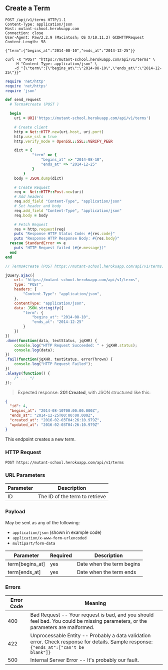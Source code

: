 ## Create a Term

```http
POST /api/v1/terms HTTP/1.1
Content-Type: application/json
Host: mutant-school.herokuapp.com
Connection: close
User-Agent: Paw/2.2.9 (Macintosh; OS X/10.11.2) GCDHTTPRequest
Content-Length: 58

{"term":{"begins_at":"2014-08-10","ends_at":"2014-12-25"}}
```

```shell
curl -X "POST" "https://mutant-school.herokuapp.com/api/v1/terms" \
	-H "Content-Type: application/json" \
	-d "{\"term\":{\"begins_at\":\"2014-08-10\",\"ends_at\":\"2014-12-25\"}}"
```

```ruby
require 'net/http'
require 'net/https'
require 'json'

def send_request
  # Terms#create (POST )

  begin
    uri = URI('https://mutant-school.herokuapp.com/api/v1/terms')

    # Create client
    http = Net::HTTP.new(uri.host, uri.port)
    http.use_ssl = true
    http.verify_mode = OpenSSL::SSL::VERIFY_PEER

    dict = {
            "term" => {
                "begins_at" => "2014-08-10",
                "ends_at" => "2014-12-25"
            }
        }
    body = JSON.dump(dict)

    # Create Request
    req =  Net::HTTP::Post.new(uri)
    # Add headers
    req.add_field "Content-Type", "application/json"
    # Set header and body
    req.add_field "Content-Type", "application/json"
    req.body = body

    # Fetch Request
    res = http.request(req)
    puts "Response HTTP Status Code: #{res.code}"
    puts "Response HTTP Response Body: #{res.body}"
  rescue StandardError => e
    puts "HTTP Request failed (#{e.message})"
  end
end
```

```javascript
// Terms#create (POST https://mutant-school.herokuapp.com/api/v1/terms)

jQuery.ajax({
    url: "https://mutant-school.herokuapp.com/api/v1/terms",
    type: "POST",
    headers: {
        "Content-Type": "application/json",
    },
    contentType: "application/json",
    data: JSON.stringify({
        "term": {
            "begins_at": "2014-08-10",
            "ends_at": "2014-12-25"
        }
    })
})
.done(function(data, textStatus, jqXHR) {
    console.log("HTTP Request Succeeded: " + jqXHR.status);
    console.log(data);
})
.fail(function(jqXHR, textStatus, errorThrown) {
    console.log("HTTP Request Failed");
})
.always(function() {
    /* ... */
});
```

> Expected response: **201 Created**, with JSON structured like this:

```json
{
  "id": 4,
  "begins_at": "2014-08-10T00:00:00.000Z",
  "ends_at": "2014-12-25T00:00:00.000Z",
  "created_at": "2016-02-03T04:26:10.979Z",
  "updated_at": "2016-02-03T04:26:10.979Z"
}
```

This endpoint creates a new term.

### HTTP Request

`POST https://mutant-school.herokuapp.com/api/v1/terms`

### URL Parameters

Parameter | Description
--------- | -----------
ID        | The ID of the term to retrieve

### Payload

May be sent as any of the following:

* `application/json` (shown in example code)
* `application/x-www-form-urlencoded`
* `multipart/form-data`

Parameter        | Required | Description
---------        | -------  | -----------
term[begins_at]  | yes      | Date when the term begins
term[ends_at]    | yes      | Date when the term ends

### Errors

Error Code | Meaning
---------- | -------
400        | Bad Request -- Your request is bad, and you should feel bad. You could be missing parameters, or the parameters are malformed.
422        | Unprocessable Entity -- Probably a data validation error. Check response for details. Sample response: <br><code>{"ends_at":["can't be blank"]}</code>
500        | Internal Server Error -- It's probably our fault.
